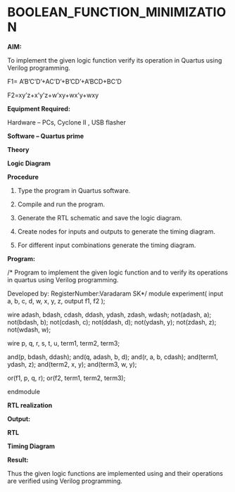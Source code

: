 # BOOLEAN_FUNCTION_MINIMIZATION

**AIM:**

To implement the given logic function verify its operation in Quartus using Verilog programming.

F1= A’B’C’D’+AC’D’+B’CD’+A’BCD+BC’D 

F2=xy’z+x’y’z+w’xy+wx’y+wxy

**Equipment Required:**

Hardware – PCs, Cyclone II , USB flasher

**Software – Quartus prime**

**Theory**

**Logic Diagram**

**Procedure**

1.	Type the program in Quartus software.

2.	Compile and run the program.

3.	Generate the RTL schematic and save the logic diagram.

4.	Create nodes for inputs and outputs to generate the timing diagram.

5.	For different input combinations generate the timing diagram.


**Program:**

/* Program to implement the given logic function and to verify its operations in quartus using Verilog programming. 

Developed by: RegisterNumber:Varadaram SK*/
module experiment(
    input a, b, c, d, w, x, y, z,
    output f1, f2
);

wire adash, bdash, cdash, ddash, ydash, zdash, wdash;
not(adash, a);
not(bdash, b);
not(cdash, c);
not(ddash, d);
not(ydash, y);
not(zdash, z);
not(wdash, w);

wire p, q, r, s, t, u, term1, term2, term3;

and(p, bdash, ddash);
and(q, adash, b, d);
and(r, a, b, cdash);
and(term1, ydash, z);
and(term2, x, y);
and(term3, w, y);

or(f1, p, q, r);
or(f2, term1, term2, term3);

endmodule


**RTL realization**

**Output:**

**RTL**

**Timing Diagram**

**Result:**

Thus the given logic functions are implemented using and their operations are verified using Verilog programming.

